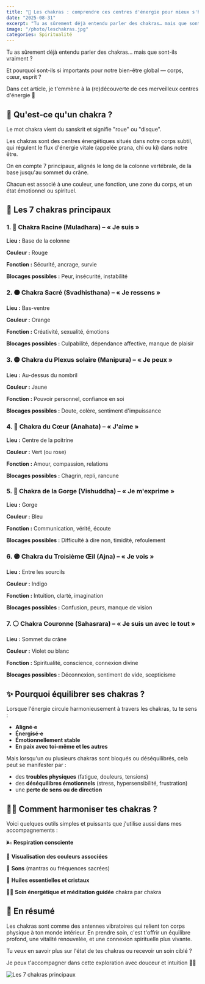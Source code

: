```yaml
---
title: "🌈 Les chakras : comprendre ces centres d'énergie pour mieux s'harmoniser"
date: "2025-08-31"
excerpt: "Tu as sûrement déjà entendu parler des chakras… mais que sont-ils vraiment ? Et pourquoi sont-ils si importants pour notre bien-être global — corps, cœur, esprit ? Dans cet article, je t'emmène à la (re)découverte de ces merveilleux centres d'énergie."
image: "/photo/leschakras.jpg"
categories: Spiritualité
---
```


Tu as sûrement déjà entendu parler des chakras… mais que sont-ils vraiment ?

Et pourquoi sont-ils si importants pour notre bien-être global — corps, cœur, esprit ?

Dans cet article, je t'emmène à la (re)découverte de ces merveilleux centres d'énergie 🌟

## 🌟 Qu'est-ce qu'un chakra ?

Le mot chakra vient du sanskrit et signifie "roue" ou "disque".

Les chakras sont des centres énergétiques situés dans notre corps subtil, qui régulent le flux d'énergie vitale (appelée prana, chi ou ki) dans notre être.

On en compte 7 principaux, alignés le long de la colonne vertébrale, de la base jusqu'au sommet du crâne.

Chacun est associé à une couleur, une fonction, une zone du corps, et un état émotionnel ou spirituel.

## 🌿 Les 7 chakras principaux

### 1. 🔴 Chakra Racine (Muladhara) – « Je suis »

**Lieu :** Base de la colonne

**Couleur :** Rouge

**Fonction :** Sécurité, ancrage, survie

**Blocages possibles :** Peur, insécurité, instabilité

### 2. 🟠 Chakra Sacré (Svadhisthana) – « Je ressens »

**Lieu :** Bas-ventre

**Couleur :** Orange

**Fonction :** Créativité, sexualité, émotions

**Blocages possibles :** Culpabilité, dépendance affective, manque de plaisir

### 3. 🟡 Chakra du Plexus solaire (Manipura) – « Je peux »

**Lieu :** Au-dessus du nombril

**Couleur :** Jaune

**Fonction :** Pouvoir personnel, confiance en soi

**Blocages possibles :** Doute, colère, sentiment d'impuissance

### 4. 💚 Chakra du Cœur (Anahata) – « J'aime »

**Lieu :** Centre de la poitrine

**Couleur :** Vert (ou rose)

**Fonction :** Amour, compassion, relations

**Blocages possibles :** Chagrin, repli, rancune

### 5. 🔵 Chakra de la Gorge (Vishuddha) – « Je m'exprime »

**Lieu :** Gorge

**Couleur :** Bleu

**Fonction :** Communication, vérité, écoute

**Blocages possibles :** Difficulté à dire non, timidité, refoulement

### 6. 🟣 Chakra du Troisième Œil (Ajna) – « Je vois »

**Lieu :** Entre les sourcils

**Couleur :** Indigo

**Fonction :** Intuition, clarté, imagination

**Blocages possibles :** Confusion, peurs, manque de vision

### 7. ⚪ Chakra Couronne (Sahasrara) – « Je suis un avec le tout »

**Lieu :** Sommet du crâne

**Couleur :** Violet ou blanc

**Fonction :** Spiritualité, conscience, connexion divine

**Blocages possibles :** Déconnexion, sentiment de vide, scepticisme

## ✨ Pourquoi équilibrer ses chakras ?

Lorsque l'énergie circule harmonieusement à travers les chakras, tu te sens :

- **Aligné·e**
- **Énergisé·e**
- **Émotionnellement stable**
- **En paix avec toi-même et les autres**

Mais lorsqu'un ou plusieurs chakras sont bloqués ou déséquilibrés, cela peut se manifester par :

- des **troubles physiques** (fatigue, douleurs, tensions)
- des **déséquilibres émotionnels** (stress, hypersensibilité, frustration)
- une **perte de sens ou de direction**

## 🧘‍♀️ Comment harmoniser tes chakras ?

Voici quelques outils simples et puissants que j'utilise aussi dans mes accompagnements :

🌬 **Respiration consciente**

🎨 **Visualisation des couleurs associées**

🎵 **Sons** (mantras ou fréquences sacrées)

🌸 **Huiles essentielles et cristaux**

💆‍♀️ **Soin énergétique et méditation guidée** chakra par chakra

## 💞 En résumé

Les chakras sont comme des antennes vibratoires qui relient ton corps physique à ton monde intérieur. En prendre soin, c'est t'offrir un équilibre profond, une vitalité renouvelée, et une connexion spirituelle plus vivante.

Tu veux en savoir plus sur l'état de tes chakras ou recevoir un soin ciblé ?

Je peux t'accompagner dans cette exploration avec douceur et intuition 🌈✨

![Les 7 chakras principaux](/photo/leschakras.jpg)
